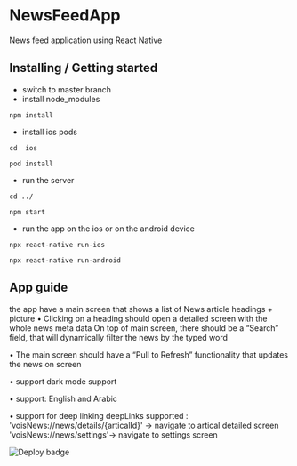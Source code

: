 # NewsFeedApp
News feed application using React Native

## Installing / Getting started
- switch to master branch
- install node_modules
```shell
npm install
```
- install ios pods
```shell
cd  ios 
```
```shell
pod install
```
- run the server
```shell
cd ../
```
```shell
npm start
```
- run the app on the ios or on the android device
```shell
npx react-native run-ios   
```
```shell
npx react-native run-android   
```
## App guide
 the app have a main screen that shows a list of News article headings + picture
• Clicking on a heading should open a detailed screen with the whole news meta data
On top of main screen, there should be a “Search” field, that will dynamically
filter the news by the typed word

• The main screen should have a “Pull to Refresh” functionality that updates the
news on screen

• support dark mode support

• support: English and Arabic

• support for deep linking
    deepLinks supported :
      'voisNews://news/details/{articalId}' -> navigate to  artical detailed screen
      'voisNews://news/settings'-> navigate to settings screen


![Deploy badge](https://github.com/manaltaha40/NewsFeedApp/actions/workflows/gitleaks.yml/badge.svg)


